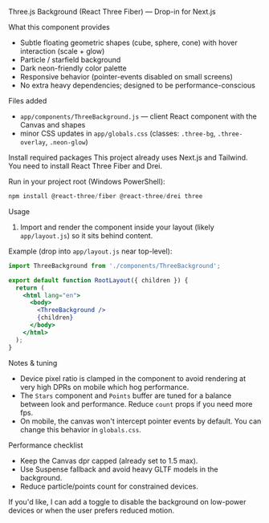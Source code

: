 Three.js Background (React Three Fiber) — Drop-in for Next.js

What this component provides
- Subtle floating geometric shapes (cube, sphere, cone) with hover interaction (scale + glow)
- Particle / starfield background
- Dark neon-friendly color palette
- Responsive behavior (pointer-events disabled on small screens)
- No extra heavy dependencies; designed to be performance-conscious

Files added
- `app/components/ThreeBackground.js` — client React component with the Canvas and shapes
- minor CSS updates in `app/globals.css` (classes: `.three-bg`, `.three-overlay`, `.neon-glow`)

Install required packages
This project already uses Next.js and Tailwind. You need to install React Three Fiber and Drei.

Run in your project root (Windows PowerShell):

```powershell
npm install @react-three/fiber @react-three/drei three
```

Usage
1. Import and render the component inside your layout (likely `app/layout.js`) so it sits behind content.

Example (drop into `app/layout.js` near top-level):

```jsx
import ThreeBackground from './components/ThreeBackground';

export default function RootLayout({ children }) {
  return (
    <html lang="en">
      <body>
        <ThreeBackground />
        {children}
      </body>
    </html>
  );
}
```

Notes & tuning
- Device pixel ratio is clamped in the component to avoid rendering at very high DPRs on mobile which hog performance.
- The `Stars` component and `Points` buffer are tuned for a balance between look and performance. Reduce `count` props if you need more fps.
- On mobile, the canvas won't intercept pointer events by default. You can change this behavior in `globals.css`.

Performance checklist
- Keep the Canvas dpr capped (already set to 1.5 max).
- Use Suspense fallback and avoid heavy GLTF models in the background.
- Reduce particle/points count for constrained devices.

If you'd like, I can add a toggle to disable the background on low-power devices or when the user prefers reduced motion.
